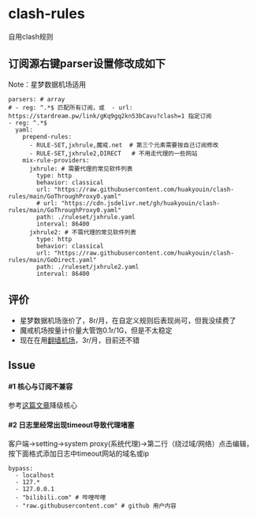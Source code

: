 # clash-rules
自用clash规则


## 订阅源右键parser设置修改成如下

Note：星梦数据机场适用

```
parsers: # array
# - reg: ^.*$ 匹配所有订阅，或  - url: https://stardream.pw/link/gKq9gq2kn53bCavu?clash=1 指定订阅
- reg: ^.*$
  yaml:
    prepend-rules:
      - RULE-SET,jxhrule,魔戒.net  # 第三个元素需要按自己订阅修改
      - RULE-SET,jxhrule2,DIRECT   # 不用走代理的一些网站
    mix-rule-providers:
      jxhrule: # 需要代理的常见软件列表
        type: http
        behavior: classical
        url: "https://raw.githubusercontent.com/huakyouin/clash-rules/main/GoThroughProxy0.yaml"
        # url: "https://cdn.jsdelivr.net/gh/huakyouin/clash-rules/main/GoThroughProxy0.yaml"
        path: ./ruleset/jxhrule.yaml
        interval: 86400
      jxhrule2: # 不需代理的常见软件列表
        type: http
        behavior: classical
        url: "https://raw.githubusercontent.com/huakyouin/clash-rules/main/GoDirect.yaml"
        path: ./ruleset/jxhrule2.yaml
        interval: 86400
```

## 评价
- 星梦数据机场涨价了，8r/月，在自定义规则后表现尚可，但我没续费了
- 魔戒机场按量计价量大管饱0.1r/1G，但是不太稳定
- 现在在用[翻墙机场](https://xn--mest5a943ag8x.net/#/knowledge)，3r/月，目前还不错

## Issue
#### #1 核心与订阅不兼容

参考[这篇文章](https://matters.news/@looklookworld/57425-%E6%9C%80%E8%AF%A6%E7%BB%86clash-r%E6%95%99%E7%A8%8B-clash-x%E6%95%99%E7%A8%8B-clash-a-clash-web-pharos-pro-%E5%A4%9A%E5%B9%B3%E5%8F%B0%E7%89%88%E6%9C%AC-bafyreibrj4m6z6ttojc3yqiurz767wlphrkqkoymvpldtx2rzsm6tse7uy)降级核心

#### #2 日志里经常出现timeout导致代理堵塞

客户端->setting->system proxy(系统代理)->第二行（绕过域/网络）点击编辑，按下面格式添加日志中timeout网站的域名或ip

```
bypass:
  - localhost
  - 127.*
  - 127.0.0.1
  - "bilibili.com" # 哔哩哔哩
  - "raw.githubusercontent.com" # github 用户内容
```

